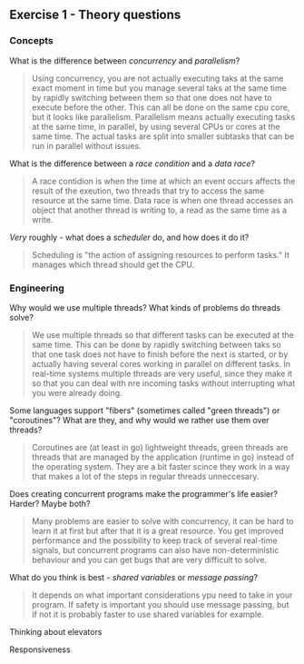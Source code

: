 Exercise 1 - Theory questions
-----------------------------

### Concepts

What is the difference between *concurrency* and *parallelism*?
> Using concurrency, you are not actually executing taks at the same exact moment in time but you manage several taks at the same time by rapidly switching between them so that one does not have to execute before the other. This can all be done on the same cpu core, but it looks like parallelism.  Parallelism means actually executing tasks at the same time, in parallel, by using several CPUs or cores at the same time. The actual tasks are split into smaller subtasks that can be run in parallel without issues.

What is the difference between a *race condition* and a *data race*? 
> A race contidion is when the time at which an event occurs affects the result of the exeution, two threads that try to access the same resource at the same time. Data race is when one thread accesses an object that another thread is writing to, a read as the same time as a write. 
 
*Very* roughly - what does a *scheduler* do, and how does it do it?
> Scheduling is "the action of assigning resources to perform tasks." It manages which thread should get the CPU.


### Engineering

Why would we use multiple threads? What kinds of problems do threads solve?
> We use multiple threads so that different tasks can be executed at the same time. This can be done by rapidly switching between taks so that one task does not have to finish before the next is started, or by actually having several cores working in parallel on different tasks. In real-time systems multiple threads are very useful, since they make it so that you can deal with nre incoming tasks without interrupting what you were already doing.

Some languages support "fibers" (sometimes called "green threads") or "coroutines"? What are they, and why would we rather use them over threads?
> Coroutines are (at least in go) lightweight threads, green threads are threads that are managed by the application (runtime in go) instead of the operating system. They are a bit faster scince they work in a way that makes a lot of the steps in regular threads unneccesary.

Does creating concurrent programs make the programmer's life easier? Harder? Maybe both?
> Many problems are easier to solve with concurrency, it can be hard to learn it at first but after that it is a great resource. You get improved performance and the possibility to keep track of several real-time signals, but concurrent programs can also have non-deterministic behaviour and you can get bugs that are very difficult to solve.

What do you think is best - *shared variables* or *message passing*?
> It depends on what important considerations ypu need to take in your program. If safety is important you should use message passing, but if not it is probably faster to use shared variables for example.


Thinking about elevators

Responsiveness
